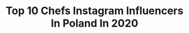 ---
title: Top 10 Chefs Instagram Influencers In Poland In 2020
description: >-
  Find top chefs Instagram influencers in Poland in 2020. Most popular hashtags: #home #zosta #food #warszawa.
platform: Instagram
profiles:
  - username: "ewawachowicz"
    fullname: >-
      Ewa Wachowicz
    location: "Poland"
    followers: 122375
    engagement: 143
    commentsToLikes: 0.023668
    id: ck5bzpwj1rmdi0i11399k12yr
    verified: false
    hashtags: "#pizza, #kuchnia, #treningwdomu, #wiosna"
  - username: "lukaszurbanskihair"
    fullname: >-
      Łukasz Urbański Poland
    location: "Poland"
    followers: 30139
    engagement: 128
    commentsToLikes: 0.028975
    id: ck5cesxvplnb60i110egwbfvm
    verified: false
    hashtags: "#dance, #metamorphosis, #sombre, #coldblonde"
  - username: "wegannerdblog"
    fullname: >-
      🍇🍅 Alicja Rokicka 🍆🍉🐈
    location: "Poland"
    followers: 35359
    engagement: 313
    commentsToLikes: 0.026622
    id: ck5cbt8dkg49d0i113y40l6zt
    verified: false
    hashtags: "#vegan, #foodporn, #nowaste, #steak"
  - username: "michelmoran_official"
    fullname: >-
      Michel Moran
    location: "Poland"
    followers: 36648
    engagement: 438
    commentsToLikes: 0.018868
    id: ck0w3c0yysmzf0i19pngv2yi9
    verified: false
    hashtags: "#zdj, #zabawa, #finedining, #synek"
  - username: "headcheff_artystasmaku"
    fullname: >-
      Arkadiusz Płoński
    location: "Poland"
    followers: 71070
    engagement: 173
    commentsToLikes: 0.043166
    id: ck6ues6ttss630j71o1vg34hg
    verified: false
    hashtags: "#interview, #super, #series, #neverendingstory"
  - username: "lorek.zediu"
    fullname: >-
      Chef Lorek
    location: "Poland"
    followers: 18895
    engagement: 216
    commentsToLikes: 0.045350
    id: ck5cet3g7lnl00i11cahtq109
    verified: false
    hashtags: "#polecam, #safe, #cheese, #friendship"
  - username: "beatasniechowska"
    fullname: >-
      Beata Śniechowska
    location: "Poland"
    followers: 21855
    engagement: 203
    commentsToLikes: 0.040982
    id: ck5hseffbwgjn0i112ve1d406
    verified: false
    hashtags: "#podrozemaleiduze, #badamsie, #muszlemakaronowe, #sernikobrownie"
  - username: "doris.lis"
    fullname: >-
      Dorota Wójtowicz
    location: "Poland"
    followers: 26072
    engagement: 132
    commentsToLikes: 0.052122
    id: ck5q1tllqcpnw0i11bukccnix
    verified: false
    hashtags: "#gingergirl, #homedecor, #instafoodgram, #farm"
  - username: "martyna.chomacka"
    fullname: >-
      Martyna Chomacka MasterChef
    location: "Poland"
    followers: 26562
    engagement: 419
    commentsToLikes: 0.024794
    id: ck0u642yd10ed0i19u6j5yys1
    verified: false
    hashtags: "#autumvibes, #streetfoodstyle, #ramenlover, #pardonmyfrench"
  - username: "piotrvienio"
    fullname: >-
      Vienio Artist
    location: "Poland"
    followers: 26529
    engagement: 127
    commentsToLikes: 0.066363
    id: ck5q9zmjodt8y0i11uz9a3zrs
    verified: false
    hashtags: "#coolride, #stuff, #streetfasion, #zakupy"
---